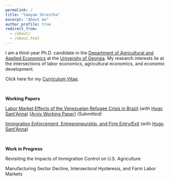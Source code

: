```yaml
---
permalink: /
title: "Samyam Shrestha"
excerpt: "About me"
author_profile: true
redirect_from: 
  - /about/
  - /about.html
---
```


I am a third-year Ph.D. candidate in the [Department of Agricultural and Applied Economics](https://agecon.uga.edu/) at the [University of Georgia](https://uga.edu). My research interests lie at the intersections of labor economics, agricultural economics, and economic development.

Click here for my [Curriculum Vitae](https://shsamyam.github.io/files/CV.pdf).

<p>&nbsp;</p>

**Working Papers**

[Labor Market Effects of the Venezuelan Refugee Crisis in Brazil](https://shsamyam.github.io/files/SantAnnaShrestha2023.pdf) (with [Hugo Sant'Anna](https://hsantanna.org/)) [[Arxiv Working Paper](https://arxiv.org/abs/2302.04201)] *(Submitted)*

[Immigration Enforcement, Entrepreneurship, and Firm Entry/Exit](https://shsamyam.github.io/files/ShresthaSantAnna2023.pdf) (with [Hugo Sant'Anna](https://hsantanna.org/))

<p>&nbsp;</p>

**Work in Progress**

Revisiting the Impacts of Immigration Control on U.S. Agriculture

Manufacturing Sector Decline, Intersectoral Hysteresis, and Farm Labor Markets
